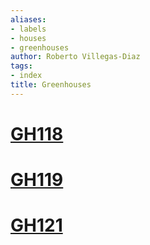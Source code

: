 ```yaml
---
aliases:
- labels
- houses
- greenhouses
author: Roberto Villegas-Diaz
tags:
- index
title: Greenhouses
---
```


# [GH118](GH_118)
# [GH119](GH_119)
# [GH121](GH_121)